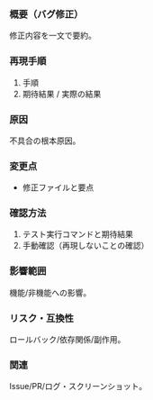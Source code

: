 ### 概要（バグ修正）
修正内容を一文で要約。

### 再現手順
1. 手順
2. 期待結果 / 実際の結果

### 原因
不具合の根本原因。

### 変更点
- 修正ファイルと要点

### 確認方法
1. テスト実行コマンドと期待結果
2. 手動確認（再現しないことの確認）

### 影響範囲
機能/非機能への影響。

### リスク・互換性
ロールバック/依存関係/副作用。

### 関連
Issue/PR/ログ・スクリーンショット。
